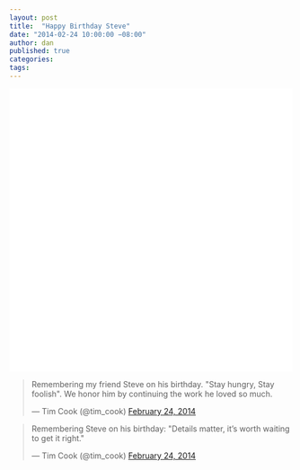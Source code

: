 ```yaml
---
layout: post
title:  "Happy Birthday Steve"
date: "2014-02-24 10:00:00 −08:00"
author: dan
published: true
categories:
tags:
---
```


<script async src="//platform.twitter.com/widgets.js" charset="utf-8"></script>

<img class="lazy img-rounded img-responsive" src="data:image/gif;base64,R0lGODlhAQABAIABAP///wAAACwAAAAAAQABAAACAkQBADs=" alt="Steve Jobs" data-src="/assets/img/SteveJobsCloseUp-lg.jpg" width="750">

<div class="row">
  <div class="col-md-6">
    <blockquote class="twitter-tweet" lang="en"><p>Remembering my friend Steve on his birthday. &quot;Stay hungry, Stay foolish&quot;. We honor him by continuing the work he loved so much.</p>&mdash; Tim Cook (@tim_cook) <a href="https://twitter.com/tim_cook/statuses/437966455229804545">February 24, 2014</a></blockquote>
  </div>
  <div class="col-md-6">
    <blockquote class="twitter-tweet" lang="en"><p>Remembering Steve on his birthday: &quot;Details matter, it’s worth waiting to get it right.&quot;</p>&mdash; Tim Cook (@tim_cook) <a href="https://twitter.com/tim_cook/statuses/437966914170540032">February 24, 2014</a></blockquote>
  </div>
</div>
